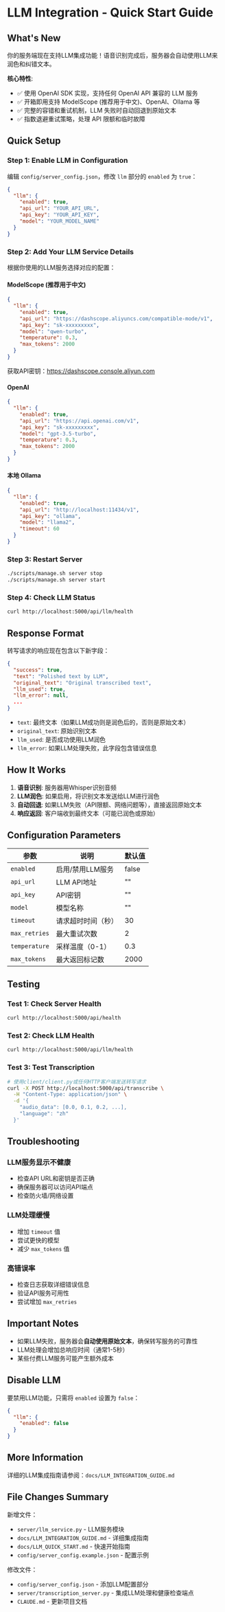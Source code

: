 # LLM Integration - Quick Start Guide

## What's New

你的服务端现在支持LLM集成功能！语音识别完成后，服务器会自动使用LLM来润色和纠错文本。

**核心特性**:
- ✅ 使用 OpenAI SDK 实现，支持任何 OpenAI API 兼容的 LLM 服务
- ✅ 开箱即用支持 ModelScope (推荐用于中文)、OpenAI、Ollama 等
- ✅ 完整的容错和重试机制，LLM 失败时自动回退到原始文本
- ✅ 指数退避重试策略，处理 API 限额和临时故障

## Quick Setup

### Step 1: Enable LLM in Configuration

编辑 `config/server_config.json`，修改 `llm` 部分的 `enabled` 为 `true`：

```json
{
  "llm": {
    "enabled": true,
    "api_url": "YOUR_API_URL",
    "api_key": "YOUR_API_KEY",
    "model": "YOUR_MODEL_NAME"
  }
}
```

### Step 2: Add Your LLM Service Details

根据你使用的LLM服务选择对应的配置：

#### ModelScope (推荐用于中文)

```json
{
  "llm": {
    "enabled": true,
    "api_url": "https://dashscope.aliyuncs.com/compatible-mode/v1",
    "api_key": "sk-xxxxxxxxx",
    "model": "qwen-turbo",
    "temperature": 0.3,
    "max_tokens": 2000
  }
}
```

获取API密钥：https://dashscope.console.aliyun.com

#### OpenAI

```json
{
  "llm": {
    "enabled": true,
    "api_url": "https://api.openai.com/v1",
    "api_key": "sk-xxxxxxxxx",
    "model": "gpt-3.5-turbo",
    "temperature": 0.3,
    "max_tokens": 2000
  }
}
```

#### 本地 Ollama

```json
{
  "llm": {
    "enabled": true,
    "api_url": "http://localhost:11434/v1",
    "api_key": "ollama",
    "model": "llama2",
    "timeout": 60
  }
}
```

### Step 3: Restart Server

```bash
./scripts/manage.sh server stop
./scripts/manage.sh server start
```

### Step 4: Check LLM Status

```bash
curl http://localhost:5000/api/llm/health
```

## Response Format

转写请求的响应现在包含以下新字段：

```json
{
  "success": true,
  "text": "Polished text by LLM",
  "original_text": "Original transcribed text",
  "llm_used": true,
  "llm_error": null,
  ...
}
```

- `text`: 最终文本（如果LLM成功则是润色后的，否则是原始文本）
- `original_text`: 原始识别文本
- `llm_used`: 是否成功使用LLM润色
- `llm_error`: 如果LLM处理失败，此字段包含错误信息

## How It Works

1. **语音识别**: 服务器用Whisper识别音频
2. **LLM润色**: 如果启用，将识别文本发送给LLM进行润色
3. **自动回退**: 如果LLM失败（API限额、网络问题等），直接返回原始文本
4. **响应返回**: 客户端收到最终文本（可能已润色或原始）

## Configuration Parameters

| 参数 | 说明 | 默认值 |
|------|------|--------|
| `enabled` | 启用/禁用LLM服务 | false |
| `api_url` | LLM API地址 | "" |
| `api_key` | API密钥 | "" |
| `model` | 模型名称 | "" |
| `timeout` | 请求超时时间（秒） | 30 |
| `max_retries` | 最大重试次数 | 2 |
| `temperature` | 采样温度（0-1） | 0.3 |
| `max_tokens` | 最大返回标记数 | 2000 |

## Testing

### Test 1: Check Server Health

```bash
curl http://localhost:5000/api/health
```

### Test 2: Check LLM Health

```bash
curl http://localhost:5000/api/llm/health
```

### Test 3: Test Transcription

```bash
# 使用client/client.py或任何HTTP客户端发送转写请求
curl -X POST http://localhost:5000/api/transcribe \
  -H "Content-Type: application/json" \
  -d '{
    "audio_data": [0.0, 0.1, 0.2, ...],
    "language": "zh"
  }'
```

## Troubleshooting

### LLM服务显示不健康

- 检查API URL和密钥是否正确
- 确保服务器可以访问API端点
- 检查防火墙/网络设置

### LLM处理缓慢

- 增加 `timeout` 值
- 尝试更快的模型
- 减少 `max_tokens` 值

### 高错误率

- 检查日志获取详细错误信息
- 验证API服务可用性
- 尝试增加 `max_retries`

## Important Notes

- 如果LLM失败，服务器会**自动使用原始文本**，确保转写服务的可靠性
- LLM处理会增加总响应时间（通常1-5秒）
- 某些付费LLM服务可能产生额外成本

## Disable LLM

要禁用LLM功能，只需将 `enabled` 设置为 `false`：

```json
{
  "llm": {
    "enabled": false
  }
}
```

## More Information

详细的LLM集成指南请参阅：`docs/LLM_INTEGRATION_GUIDE.md`

## File Changes Summary

新增文件：
- `server/llm_service.py` - LLM服务模块
- `docs/LLM_INTEGRATION_GUIDE.md` - 详细集成指南
- `docs/LLM_QUICK_START.md` - 快速开始指南
- `config/server_config.example.json` - 配置示例

修改文件：
- `config/server_config.json` - 添加LLM配置部分
- `server/transcription_server.py` - 集成LLM处理和健康检查端点
- `CLAUDE.md` - 更新项目文档
